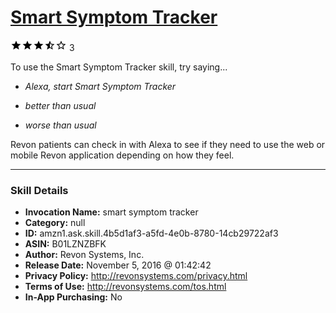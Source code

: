 # [Smart Symptom Tracker](http://alexa.amazon.com/#skills/amzn1.ask.skill.4b5d1af3-a5fd-4e0b-8780-14cb29722af3)
![3.5 stars](../../images/ic_star_black_18dp_1x.png)![3.5 stars](../../images/ic_star_black_18dp_1x.png)![3.5 stars](../../images/ic_star_black_18dp_1x.png)![3.5 stars](../../images/ic_star_half_black_18dp_1x.png)![3.5 stars](../../images/ic_star_border_black_18dp_1x.png) 3

To use the Smart Symptom Tracker skill, try saying...

* *Alexa, start Smart Symptom Tracker*

* *better than usual*

* *worse than usual*

Revon patients can check in with Alexa to see if they need to use the web or mobile Revon application depending on how they feel.

***

### Skill Details

* **Invocation Name:** smart symptom tracker
* **Category:** null
* **ID:** amzn1.ask.skill.4b5d1af3-a5fd-4e0b-8780-14cb29722af3
* **ASIN:** B01LZNZBFK
* **Author:** Revon Systems, Inc.
* **Release Date:** November 5, 2016 @ 01:42:42
* **Privacy Policy:** http://revonsystems.com/privacy.html
* **Terms of Use:** http://revonsystems.com/tos.html
* **In-App Purchasing:** No
